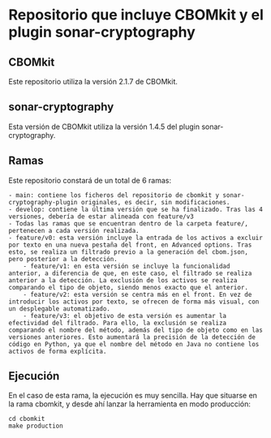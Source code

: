 # Repositorio que incluye CBOMkit y el plugin sonar-cryptography
## CBOMkit
Este repositorio utiliza la versión 2.1.7 de CBOMkit.
## sonar-cryptography
Esta versión de CBOMkit utiliza la versión 1.4.5 del plugin sonar-cryptography.

## Ramas
Este repositorio constará de un total de 6 ramas:

	- main: contiene los ficheros del repositorio de cbomkit y sonar-cryptography-plugin originales, es decir, sin modificaciones.
 	- develop: contiene la última versión que se ha finalizado. Tras las 4 versiones, debería de estar alineada con feature/v3
  	- Todas las ramas que se encuentran dentro de la carpeta feature/, pertenecen a cada versión realizada.
   	- feature/v0: esta versión incluye la entrada de los activos a excluir por texto en una nueva pestaña del front, en Advanced options. Tras esto, se realiza un filtrado previo a la generación del cbom.json, pero posterior a la detección.
    	- feature/v1: en esta versión se incluye la funcionalidad anterior, a diferencia de que, en este caso, el filtrado se realiza anterior a la detección. La exclusión de los activos se realiza comparando el tipo de objeto, siendo menos exacto que el anterior.
     	- feature/v2: esta versión se centra más en el front. En vez de introducir los activos por texto, se ofrecen de forma más visual, con un desplegable automatizado.
      	- feature/v3: el objetivo de esta versión es aumentar la efectividad del filtrado. Para ello, la exclusión se realiza comparando el nombre del método, además del tipo de objeto como en las versiones anteriores. Esto aumentará la precisión de la detección de código en Python, ya que el nombre del método en Java no contiene los activos de forma explícita.

## Ejecución
En el caso de esta rama, la ejecución es muy sencilla. Hay que situarse en la rama cbomkit, y desde ahí lanzar la herramienta en modo producción:

	cd cbomkit
 	make production
  
